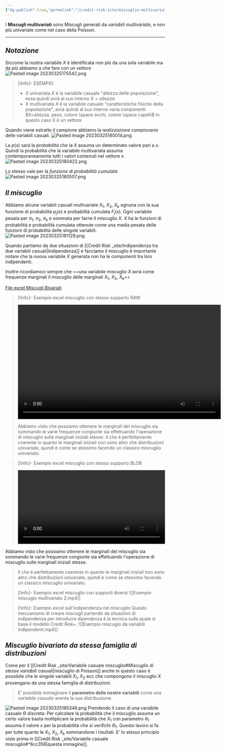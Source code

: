 ```yaml
---
{"dg-publish":true,"permalink":"/credit-risk-site/miscuglio-multivariato/"}
---
```


I **Miscugli multivariati** sono Miscugli generati da *variabili multivariate*, e non più univariate come nel caso della Poisson.

---

## *Notazione*
Siccome la nostra variabile $X$ è identificata non più da una sola variabile ma da più abbiamo a che fare con un *vettore*
![Pasted image 20230325175542.png](/img/user/Credit%20Risk%20_site/allegati/Pasted%20image%2020230325175542.png)

> [!info]- ESEMPIO
>- $X$ univariata
$X$ è la variabile casuale "altezza delle popolazione", essa quindi avrà al suo interno $X=altezza$
>- $X$ multivariata
$X$ è la variabile casuale "caratteristiche fisiche della popolazione", avrà quindi al suo interno varia componenti $X=altezza, peso, colore \space occhi, colore \space capelli$
In questo caso X è un vettore

Quando viene estratto il campione abbiamo la *realizzazione campionaria* delle variabili casuali.
![Pasted image 20230325180014.png](/img/user/Credit%20Risk%20_site/allegati/Pasted%20image%2020230325180014.png)

La $p(x)$ sarà la *probabilità* che la $X$ assuma un determinato valore pari a $x$.
Quindi la probabilità che la variabile multivariata assuma contemporaneamente tutti i valori contenuti nel vettore $x$.
![Pasted image 20230325180422.png](/img/user/Credit%20Risk%20_site/allegati/Pasted%20image%2020230325180422.png)

Lo stesso vale per la *funzione di probabilità cumulata* 
![Pasted image 20230325180507.png](/img/user/Credit%20Risk%20_site/allegati/Pasted%20image%2020230325180507.png)

## *Il miscuglio*
Abbiamo alcune variabili casuali multivariate $X_1$, $X_2$, $X_k$ ognuna con la sua funzione di probabilità $p_j(x)$ e probabilità cumulata $F_j(x)$.
Ogni variabile pesata per $\pi_1$, $\pi_2$, $\pi_k$ e sommata per farne il miscuglio $X$.
$X$ ha le funzioni di probabilità e probabilità cumulata ottenute come una media pesata delle funzioni di probabilità delle singole variabili.
![Pasted image 20230325181129.png](/img/user/Credit%20Risk%20_site/allegati/Pasted%20image%2020230325181129.png)

Quando partiamo da due situazioni di [[Credit Risk _site/Indipendenza tra due variabili casuali\|indipendenza]] e facciamo il miscuglio è importante notare che la nuova variabile $X$ generata non ha le componenti tra loro indipendenti.

Inoltre ricordiamoci sempre che ==una variabile miscuglio $X$ avrà come frequenze marginali il miscuglio delle marginali $X_1$, $X_2$, $X_k$==

[File excel Miscugli Bivariati](https://github.com/marcolldotcoin/credit_risk/blob/2fc8a2e113ab52e46b63c1488174760cbc6f73e1/src/site/uploads/Miscugli%20bivariati.xlsx)

> [!info]- Esempio excel miscuglio con stesso supporto RAW
> >
> <video width="640" height="360" controls>
> <source src="https://github.com/marcolldotcoin/credit_risk/raw/fe02ed044e70c5aaa618102f691049c72b91711c/src/site/uploads/video/Esempio%20miscugio%20multivariato%201.mp4" type="video/mp4">
> </video>
> 
>Abbiamo visto che possiamo ottenere le marginali del miscuglio sia sommando le varie frequenze congiunte sia effettuando l'operazione di miscuglio sulle marginali iniziali stesse.
>Il che è perfettamente coerente in quanto le marginali iniziali non sono altro che distribuzioni univariate, quindi è come se stessimo facendo un classico miscuglio univariato.

> [!info]- Esempio excel miscuglio con stesso supporto  BLOB
> <div style="max-width: 640px; margin: auto;"> <video width="100%" controls> > <source src="https://github.com/marcolldotcoin/credit_risk/blob/fe02ed044e70c5aaa618102f691049c72b91711c/src/site/uploads/video/Esempio%20miscugio%20multivariato%201.mp4" type="video/mp4"> > </video> </div> 
Abbiamo visto che possiamo ottenere le marginali del miscuglio sia sommando le varie frequenze congiunte sia effettuando l'operazione di miscuglio sulle marginali iniziali stesse.
>Il che è perfettamente coerente in quanto le marginali iniziali non sono altro che distribuzioni univariate, quindi è come se stessimo facendo un classico miscuglio univariato.


> [!info]- Esempio excel miscuglio con supporti diversi
> ![[Esempio miscugio multivariato 2.mp4]]

> [!info]- Esempio excel sull'indipendenza nel miscuglio
Questo meccanismo di creare miscugli partendo da situazioni di indipendenza per introdurre dipendenza è la tecnica sulla quale si basa il modello Credit Risk+.
>![[Esempio miscugio da variabili indipendenti.mp4]]

## *Miscuglio bivariato da stessa famiglia di distribuzioni*
Come per il [[Credit Risk _site/Variabile casuale miscuglio#*Miscuglio di stesse variabili casuali*\|miscuglio di Poisson]] anche in questo caso è possibile che le singole variabili $X_1$, $X_2$ ecc che compongono il miscuglio $X$ provengano da una stessa famiglia di distribuzioni.

> E' possibile immaginare il **parametro delle nostre variabili** come una *variabile casuale* avente la sua distribuzione.

![Pasted image 20230325185346.png](/img/user/Credit%20Risk%20_site/allegati/Pasted%20image%2020230325185346.png)
Prendendo il caso di una variabile casuale $\Theta$ discreta:
Per calcolare la probabilità che il miscuglio assuma un certo valore basta moltiplicare la probabilità che $X_1$ con parametro $\theta_1$ assuma il valore $x$ per la probabilità che si verifichi $\Theta_1$.
Questo lavoro si fa per tutte quante le $X_1$, $X_2$, $X_k$  sommandone i risultati.
E' lo stesso principio visto prima in [[Credit Risk _site/Variabile casuale miscuglio#^6cc356\|questa immagine]]. 